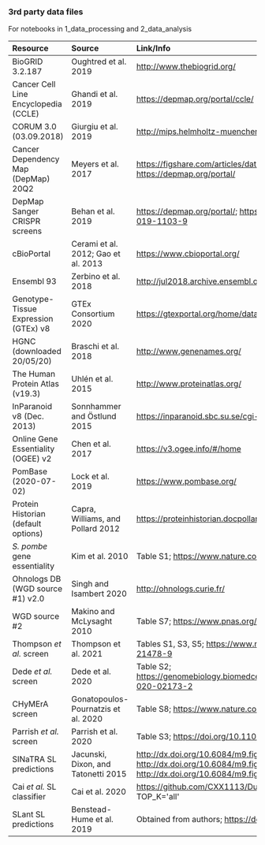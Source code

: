 ### 3rd party data files
For notebooks in 1_data_processing and 2_data_analysis

| Resource                                      | Source                  | Link/Info                                        |
|:----------------------------------------------|:------------------------|:---------------------------------------------------------|
| BioGRID 3.2.187                               | Oughtred et al. 2019    | http://www.thebiogrid.org/         |
| Cancer Cell Line Encyclopedia (CCLE)          | Ghandi et al. 2019      | https://depmap.org/portal/ccle/    |
| CORUM 3.0 (03.09.2018)                        | Giurgiu et al. 2019     | http://mips.helmholtz-muenchen.de/corum/                             |
| Cancer Dependency Map (DepMap) 20Q2           | Meyers et al. 2017      | https://figshare.com/articles/dataset/DepMap_20Q2_Public/12280541/4; https://depmap.org/portal/ |
| DepMap Sanger CRISPR screens                  | Behan et al. 2019       | https://depmap.org/portal/; https://www.nature.com/articles/s41586-019-1103-9 |
| cBioPortal                                    | Cerami et al. 2012; Gao et al. 2013 | https://www.cbioportal.org/    |
| Ensembl 93                                    | Zerbino et al. 2018     | http://jul2018.archive.ensembl.org/index.html |
| Genotype-Tissue Expression (GTEx) v8          | GTEx Consortium 2020    | https://gtexportal.org/home/datasets  |
| HGNC (downloaded 20/05/20)                    | Braschi et al. 2018     | http://www.genenames.org/   |
| The Human Protein Atlas (v19.3)               | Uhlén et al. 2015       | http://www.proteinatlas.org/ |
| InParanoid v8 (Dec. 2013)                     | Sonnhammer and Östlund 2015 | https://inparanoid.sbc.su.se/cgi-bin/index.cgi |
| Online Gene Essentiality (OGEE) v2            | Chen et al. 2017        | https://v3.ogee.info/#/home |
| PomBase (2020-07-02)                          | Lock et al. 2019        | https://www.pombase.org/ |
| Protein Historian (default options)           | Capra, Williams, and Pollard 2012 | https://proteinhistorian.docpollard.org/ |
| *S. pombe* gene essentiality                  | Kim et al. 2010         | Table S1; https://www.nature.com/articles/nbt.1628 |
| Ohnologs DB (WGD source #1) v2.0              | Singh and Isambert 2020 | http://ohnologs.curie.fr/ |
| WGD source #2                                 | Makino and McLysaght 2010 | Table S7; https://www.pnas.org/content/107/20/9270 |
| Thompson *et al.* screen                      | Thompson et al. 2021    | Tables S1, S3, S5; https://www.nature.com/articles/s41467-021-21478-9 |
| Dede *et al.* screen                          | Dede et al. 2020        | Table S2; https://genomebiology.biomedcentral.com/articles/10.1186/s13059-020-02173-2 |
| CHyMErA screen                                | Gonatopoulos-Pournatzis et al. 2020 | Table S8; https://www.nature.com/articles/s41587-020-0437-z |
| Parrish *et al.* screen                       | Parrish et al. 2020     | Table S3; https://doi.org/10.1101/2020.12.20.423710 |
| SINaTRA SL predictions                        | Jacunski, Dixon, and Tatonetti 2015 | http://dx.doi.org/10.6084/m9.figshare.1501103; http://dx.doi.org/10.6084/m9.figshare.1501105; http://dx.doi.org/10.6084/m9.figshare.1501115 |
| Cai *et al.* SL classifier                    | Cai et al. 2020            | https://github.com/CXX1113/Dual-DropoutGCN; Ran case_study.py w/ TOP_K='all' |
| SLant SL predictions                          | Benstead-Hume et al. 2019  | Obtained from authors; https://doi.org/10.1371/journal.pcbi.1006888 |
